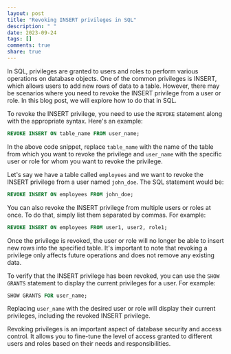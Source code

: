 ```yaml
---
layout: post
title: "Revoking INSERT privileges in SQL"
description: " "
date: 2023-09-24
tags: []
comments: true
share: true
---
```


In SQL, privileges are granted to users and roles to perform various operations on database objects. One of the common privileges is INSERT, which allows users to add new rows of data to a table. However, there may be scenarios where you need to revoke the INSERT privilege from a user or role. In this blog post, we will explore how to do that in SQL.

To revoke the INSERT privilege, you need to use the `REVOKE` statement along with the appropriate syntax. Here's an example:

```sql
REVOKE INSERT ON table_name FROM user_name;
```

In the above code snippet, replace `table_name` with the name of the table from which you want to revoke the privilege and `user_name` with the specific user or role for whom you want to revoke the privilege.

Let's say we have a table called `employees` and we want to revoke the INSERT privilege from a user named `john_doe`. The SQL statement would be:

```sql
REVOKE INSERT ON employees FROM john_doe;
```

You can also revoke the INSERT privilege from multiple users or roles at once. To do that, simply list them separated by commas. For example:

```sql
REVOKE INSERT ON employees FROM user1, user2, role1;
```

Once the privilege is revoked, the user or role will no longer be able to insert new rows into the specified table. It's important to note that revoking a privilege only affects future operations and does not remove any existing data.

To verify that the INSERT privilege has been revoked, you can use the `SHOW GRANTS` statement to display the current privileges for a user. For example:

```sql
SHOW GRANTS FOR user_name;
```

Replacing `user_name` with the desired user or role will display their current privileges, including the revoked INSERT privilege.

Revoking privileges is an important aspect of database security and access control. It allows you to fine-tune the level of access granted to different users and roles based on their needs and responsibilities.